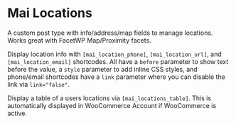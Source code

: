 # Mai Locations

A custom post type with info/address/map fields to manage locations. Works great with FacetWP Map/Proximity facets.

Display location info with `[mai_location_phone]`, `[mai_location_url]`, and `[mai_location_email]` shortcodes. All have a `before` parameter to show text before the value, a `style` parameter to add inline CSS styles, and phone/email shortcodes have a `link` parameter where you can disable the link via `link="false"`.

Display a table of a users locations via `[mai_locations_table]`. This is automatically displayed in WooCommerce Account if WooCommerce is active.
